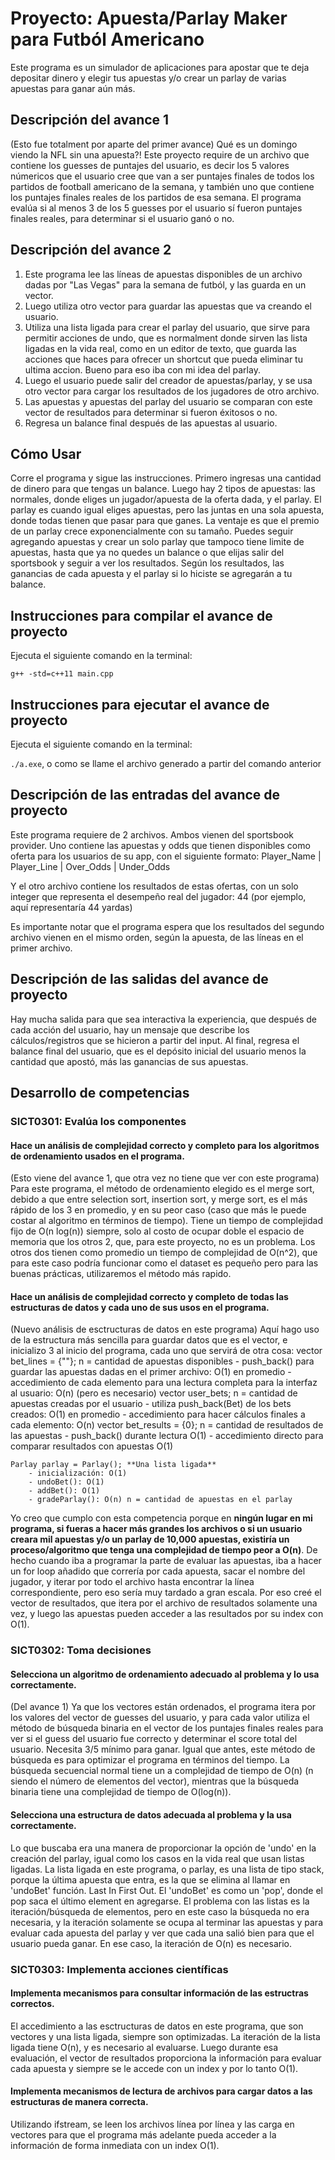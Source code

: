 # Proyecto: Apuesta/Parlay Maker para Futból Americano
Este programa es un simulador de aplicaciones para apostar que 
te deja depositar dinero y elegir tus apuestas y/o crear un parlay
de varias apuestas para ganar aún más.

## Descripción del avance 1
(Esto fue totalment por aparte del primer avance)
Qué es un domingo viendo la NFL sin una apuesta?! Este proyecto require de un archivo que contiene los guesses de puntajes del usuario, es decir los 5 valores númericos que el usuario cree que van a ser puntajes finales de todos los partidos de football americano de la semana, y también uno que contiene los puntajes finales reales de los partidos de esa semana. El programa evalúa si al menos 3 de los 5 guesses por el usuario sí fueron puntajes finales reales, para determinar si el usuario ganó o no.

## Descripción del avance 2
1. Este programa lee las líneas de apuestas disponibles de un archivo dadas por "Las Vegas" para
    la semana de futból, y las guarda en un vector.
2. Luego utiliza otro vector para guardar las apuestas que va creando el usuario.
3. Utiliza una lista ligada para crear el parlay del usuario, que sirve para permitir
    acciones de undo, que es normalment donde sirven las lista ligadas en la vida real,
    como en un editor de texto, que guarda las acciones que haces para ofrecer un shortcut
    que pueda eliminar tu ultima accion. Bueno para eso iba con mi idea del parlay.
4. Luego el usuario puede salir del creador de apuestas/parlay, y se usa otro vector para
    cargar los resultados de los jugadores de otro archivo.
5. Las apuestas y apuestas del parlay del usuario se comparan con este vector de resultados
    para determinar si fueron éxitosos o no.
6. Regresa un balance final después de las apuestas al usuario.

## Cómo Usar
Corre el programa y sigue las instrucciones. Primero ingresas una cantidad de dinero para que
tengas un balance. Luego hay 2 tipos de apuestas: las normales, donde eliges un jugador/apuesta
de la oferta dada, y el parlay. El parlay es cuando igual eliges apuestas, pero las juntas en
una sola apuesta, donde todas tienen que pasar para que ganes. La ventaje es que el premio de
un parlay crece exponencialmente con su tamaño. 
Puedes seguir agregando apuestas y crear un solo parlay que tampoco tiene limite de apuestas, 
hasta que ya no quedes un balance o que elijas salir del sportsbook y seguir a ver los 
resultados.
Según los resultados, las ganancias de cada apuesta y el parlay si lo hiciste se agregarán a tu
balance. 

## Instrucciones para compilar el avance de proyecto
Ejecuta el siguiente comando en la terminal:

`g++ -std=c++11 main.cpp` 

## Instrucciones para ejecutar el avance de proyecto
Ejecuta el siguiente comando en la terminal:

`./a.exe`, o como se llame el archivo generado a partir del comando anterior 

## Descripción de las entradas del avance de proyecto
Este programa requiere de 2 archivos. Ambos vienen del sportsbook provider. Uno contiene 
las apuestas y odds que tienen disponibles como oferta para los usuarios de su app, con
el siguiente formato:
    Player_Name | Player_Line | Over_Odds | Under_Odds

Y el otro archivo contiene los resultados de estas ofertas, con un solo integer que 
representa el desempeño real del jugador:
    44 (por ejemplo, aquí representaría 44 yardas)

Es importante notar que el programa espera que los resultados del segundo archivo vienen
en el mismo orden, según la apuesta, de las líneas en el primer archivo.

## Descripción de las salidas del avance de proyecto
Hay mucha salida para que sea interactiva la experiencia, que después de cada acción del 
usuario, hay un mensaje que describe los cálculos/registros que se hicieron a partir del 
input.
Al final, regresa el balance final del usuario, que es el depósito inicial del usuario menos
la cantidad que apostó, más las ganancias de sus apuestas.

## Desarrollo de competencias

### SICT0301: Evalúa los componentes
#### Hace un análisis de complejidad correcto y completo para los algoritmos de ordenamiento usados en el programa.
(Esto viene del avance 1, que otra vez no tiene que ver con este programa)
Para este programa, el método de ordenamiento elegido es el merge sort, debido a que entre selection sort, insertion sort, y merge sort, es el más rápido de los 3 en promedio, y en su peor caso (caso que más le puede costar al algoritmo en términos de tiempo). Tiene un tiempo de complejidad fijo de O(n log(n)) siempre, solo al costo de ocupar doble el espacio de memoria que los otros 2, que, para este proyecto, no es un problema. Los otros dos tienen como promedio un tiempo de complejidad de O(n^2), que para este caso podría funcionar como el dataset es pequeño pero para las buenas prácticas, utilizaremos el método más rapido.

#### Hace un análisis de complejidad correcto y completo de todas las estructuras de datos y cada uno de sus usos en el programa.
(Nuevo análisis de esctructuras de datos en este programa)
Aquí hago uso de la estructura más sencilla para guardar datos que es el vector, e inicializo 3 al inicio
del programa, cada uno que servirá de otra cosa:
    vector<string> bet_lines = {""}; n = cantidad de apuestas disponibles
        - push_back() para guardar las apuestas dadas en el primer archivo: O(1) en promedio
        - accedimiento de cada elemento para una lectura completa para la interfaz al usuario: O(n) (pero es necesario)
    vector<Bet> user_bets; n = cantidad de apuestas creadas por el usuario
        - utiliza push_back(Bet) de los bets creados: O(1) en promedio
        - accedimiento para hacer cálculos finales a cada elemento: O(n)
    vector<int> bet_results = {0}; n = cantidad de resultados de las apuestas
        - push_back() durante lectura O(1)
        - accedimiento directo para comparar resultados con apuestas O(1)

    Parlay parlay = Parlay(); **Una lista ligada**
        - inicialización: O(1)
        - undoBet(): O(1)
        - addBet(): O(1)
        - gradeParlay(): O(n) n = cantidad de apuestas en el parlay

Yo creo que cumplo con esta competencia porque en **ningún lugar en mi programa, si fueras a hacer más grandes los archivos o si un usuario creara mil apuestas y/o un parlay de 10,000 apuestas, existiría un proceso/algoritmo que tenga una complejidad de tiempo peor a O(n)**. 
De hecho cuando iba a programar la parte de evaluar las apuestas, iba a hacer un for loop añadido que
correría por cada apuesta, sacar el nombre del jugador, y iterar por todo el archivo hasta encontrar 
la línea correspondiente, pero eso sería muy tardado a gran escala. Por eso creé el vector de 
resultados, que itera por el archivo de resultados solamente una vez, y luego las apuestas pueden
acceder a las resultados por su index con O(1).

### SICT0302: Toma decisiones
#### Selecciona un algoritmo de ordenamiento adecuado al problema y lo usa correctamente.
(Del avance 1)
Ya que los vectores están ordenados, el programa itera por los valores del vector de guesses del usuario, y para cada valor utiliza el método de búsqueda binaria en el vector de los puntajes finales reales para ver si el guess del usuario fue correcto y determinar el score total del usuario. Necesita 3/5 mínimo para ganar.
Igual que antes, este método de búsqueda es para optimizar el programa en términos del tiempo. La búsqueda secuencial normal tiene un a complejidad de tiempo de O(n) (n siendo el número de elementos del vector), mientras que la búsqueda binaria tiene una complejidad de tiempo de O(log(n)).

#### Selecciona una estructura de datos adecuada al problema y la usa correctamente.
Lo que buscaba era una manera de proporcionar la opción de 'undo' en la creación del parlay, igual como
los casos en la vida real que usan listas ligadas. La lista ligada en este programa, o parlay, es una lista
de tipo stack, porque la última apuesta que entra, es la que se elimina al llamar en 'undoBet' función.
Last In First Out. El 'undoBet' es como un 'pop', donde el pop saca el último element en agregarse.
El problema con las listas es la iteración/búsqueda de elementos, pero en este caso la
búsqueda no era necesaria, y la iteración solamente se ocupa al terminar las apuestas y para 
evaluar cada apuesta del parlay y ver que cada una salió bien para que el usuario pueda ganar. En ese caso,
la iteración de O(n) es necesario.

### SICT0303: Implementa acciones científicas
#### Implementa mecanismos para consultar información de las estructras correctos.
El accedimiento a las esctructuras de datos en este programa, que son vectores y una lista ligada, siempre
son optimizadas. La iteración de la lista ligada tiene O(n), y es necesario al evaluarse. Luego durante esa 
evaluación, el vector de resultados proporciona la información para evaluar cada apuesta y siempre se le 
accede con un index y por lo tanto O(1).

#### Implementa mecanismos de lectura de archivos para cargar datos a las estructuras de manera correcta.
Utilizando ifstream, se leen los archivos línea por línea y las carga en vectores para que el programa más adelante pueda acceder a la información de forma inmediata con un index O(1).